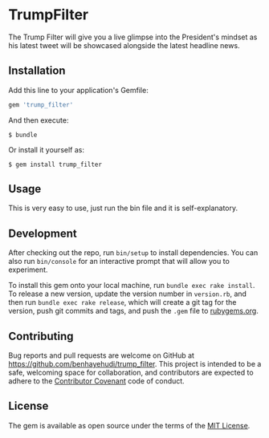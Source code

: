 # TrumpFilter

The Trump Filter will give you a live glimpse into the President's mindset as his latest tweet will be showcased alongside the latest headline news. 

## Installation

Add this line to your application's Gemfile:

```ruby
gem 'trump_filter'
```

And then execute:

    $ bundle

Or install it yourself as:

    $ gem install trump_filter

## Usage

This is very easy to use, just run the bin file and it is self-explanatory.

## Development

After checking out the repo, run `bin/setup` to install dependencies. You can also run `bin/console` for an interactive prompt that will allow you to experiment.

To install this gem onto your local machine, run `bundle exec rake install`. To release a new version, update the version number in `version.rb`, and then run `bundle exec rake release`, which will create a git tag for the version, push git commits and tags, and push the `.gem` file to [rubygems.org](https://rubygems.org).

## Contributing

Bug reports and pull requests are welcome on GitHub at https://github.com/benhayehudi/trump_filter. This project is intended to be a safe, welcoming space for collaboration, and contributors are expected to adhere to the [Contributor Covenant](http://contributor-covenant.org) code of conduct.


## License

The gem is available as open source under the terms of the [MIT License](http://opensource.org/licenses/MIT).
